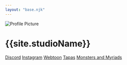 ```yaml
---
layout: "base.njk"
---
```


<div class="container">
  <div class="profile">
    <img src="https://placehold.co/100x100" alt="Profile Picture" class="profile-pic">
    <h1 class="profile-name">{{site.studioName}}</h1>
  </div>
  <div class="links">
    <a href="https://discord.gg/47DQVUnbD6" class="link">Discord</a>
    <a href="https://www.instagram.com/mo.rayne.art/?hl=en" class="link">Instagram</a>
    <a href="https://www.webtoons.com/en/canvas/monsters-and-myriads/list?title_no=899968" class="link">Webtoon</a>
    <a href="https://tapas.io/series/To-Charm-A-Train" class="link">Tapas</a>
    <a href="https://www.monstersandmyriads.com/" class="link">Monsters and Myriads</a>
  </div>
</div>

